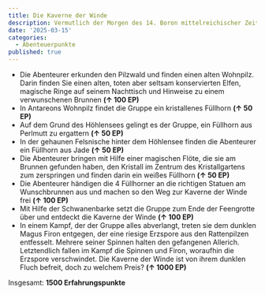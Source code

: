 ```yaml
---
title: Die Kaverne der Winde
description: Vermutlich der Morgen des 14. Boron mittelreichischer Zeitrechnung, Zeit in der Anderswelt unbekannt.
date: '2025-03-15'
categories:
  - Abenteuerpunkte
published: true
---
```


- Die Abenteurer erkunden den Pilzwald und finden einen alten Wohnpilz. Darin finden Sie einen alten, toten aber seltsam konservierten Elfen, magische Ringe auf seinem Nachttisch und Hinweise zu einem verwunschenen Brunnen **(↑ 100 EP)**
- In Antareons Wohnpilz findet die Gruppe ein kristallenes Füllhorn **(↑ 50 EP)**
- Auf dem Grund des Höhlensees gelingt es der Gruppe, ein Füllhorn aus Perlmutt zu ergattern **(↑ 50 EP)**
- In der gehaunen Felsnische hinter dem Höhlensee finden die Abenteurer ein Füllhorn aus Jade **(↑ 50 EP)**
- Die Abenteurer bringen mit Hilfe einer magischen Flöte, die sie am Brunnen gefunden haben, den Kristall im Zentrum des Kristallgartens zum zerspringen und finden darin ein weißes Füllhorn **(↑ 50 EP)**
- Die Abenteurer händigen die 4 Füllhorner an die richtigen Statuen am Wunschbrunnen aus und machen so den Weg zur Kaverne der Winde frei **(↑ 100 EP)**
- Mit Hilfe der Schwanenbarke setzt die Gruppe zum Ende der Feengrotte über und entdeckt die Kaverne der Winde **(↑ 100 EP)**
- In einem Kampf, der der Gruppe alles abverlangt, treten sie dem dunklen Magus Firon entgegen, der eine riesige Erzspore aus den Rattenpilzen entfesselt. Mehrere seiner Spinnen halten den gefangenen Allerich. Letztendlich fallen im Kampf die Spinnen und Firon, woraufhin die Erzspore verschwindet. Die Kaverne der Winde ist von ihrem dunklen Fluch befreit, doch zu welchem Preis? **(↑ 1000 EP)**

Insgesamt: **1500 Erfahrungspunkte**
